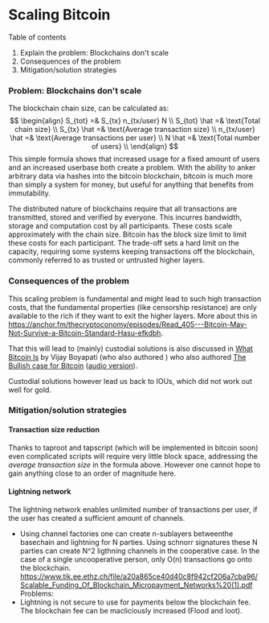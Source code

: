 # Scaling Bitcoin

Table of contents

1. Explain the problem: Blockchains don't scale
2. Consequences of the problem
3. Mitigation/solution strategies

### Problem: Blockchains don't scale

The blockchain chain size,  can be calculated as: 
$$
\begin{align}
S_{tot} =& S_{tx} n_{tx/user} N \\
S_{tot} \hat =& \text{Total chain size} \\
S_{tx} \hat =& \text{Average transaction size} \\
n_{tx/user} \hat =& \text{Average transactions per user} \\
N \hat =& \text{Total number of users} \\
\end{align}
$$
This simple formula shows that increased usage for a fixed amount of users and an increased userbase both create a problem. With the ability to anker arbitrary data via hashes into the bitcoin blockchain, bitcoin is much more than simply a system for money, but useful for anything that benefits from immutability.

The distributed nature of blockchains require that all transactions are transmitted, stored and verified by everyone. This incurres bandwidth, storage and computation cost by all participants. These costs scale approximately with the chain size. Bitcoin has the block size limit to limit these costs for each participant. The trade-off sets a hard limit on the capacity, requiring some systems keeping transactions off the blockchain, commonly referred to as trusted or untrusted higher layers.

### Consequences of the problem

This scaling problem is fundamental and might lead to such high transaction costs, that the fundamental properties (like censorship resistance) are only available to the rich if they want to exit the higher layers. More about this in https://anchor.fm/thecryptoconomy/episodes/Read_405---Bitcoin-May-Not-Survive-a-Bitcoin-Standard-Hasu-efkdbh. 

That this will lead to (mainly) custodial solutions is also discussed in [What Bitcoin Is](https://stephanlivera.com/episode/185/) by Vijay Boyapati (who also authored ) who also authored [The Bullish case for Bitcoin](https://medium.com/@vijayboyapati/the-bullish-case-for-bitcoin-6ecc8bdecc1) ([audio version](https://anchor.fm/thecryptoconomy/episodes/Read_407---The-Bullish-Case-for-Bitcoin-Vijay-Boyapati-efpi06)).

Custodial solutions however lead us back to IOUs, which did not work out well for gold.  

### Mitigation/solution strategies

#### Transaction size reduction

Thanks to taproot and tapscript (which will be implemented in bitcoin soon) even complicated scripts will require very little block space, addressing the *average transaction size* in the formula above. However one cannot hope to gain anything close to an order of magnitude here.

#### Lightning network

The lightning network enables unlimited number of transactions per user, if the user has created a sufficient amount of channels.
- Using channel factories one can create n-sublayers betweenthe basechain and lightning for  N parties. Using schnorr signatures these N parties can create N^2 ligthning channels in the cooperative case. In the case of a single uncooperative person, only O(n) transactions go onto the blockchain.   https://www.tik.ee.ethz.ch/file/a20a865ce40d40c8f942cf206a7cba96/Scalable_Funding_Of_Blockchain_Micropayment_Networks%20(1).pdf
Problems:
- Lightning is not secure to use for payments below the blockchain fee. The blockchain fee can be macliciously increased (Flood and loot).


